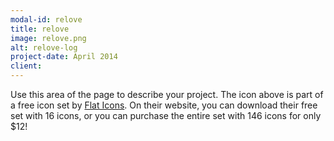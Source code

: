 ```yaml
---
modal-id: relove
title: relove
image: relove.png
alt: relove-log
project-date: April 2014
client: 
---
```

Use this area of the page to describe your project. The icon above is part of a free icon set by <a href="https://sellfy.com/p/8Q9P/jV3VZ/">Flat Icons</a>. On their website, you can download their free set with 16 icons, or you can purchase the entire set with 146 icons for only $12!
